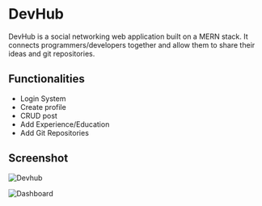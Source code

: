 # DevHub
DevHub is a social networking web application built on a MERN stack. It connects programmers/developers together and allow them to share their ideas and git repositories.

## Functionalities
- Login System
- Create profile
- CRUD post
- Add Experience/Education
- Add Git Repositories

## Screenshot

![Devhub](https://i.ibb.co/vmzRrcr/screenshot.jpg "Devhub")

![Dashboard](https://i.ibb.co/PZ10SVV/dashboard.jpg "Dashboard")


